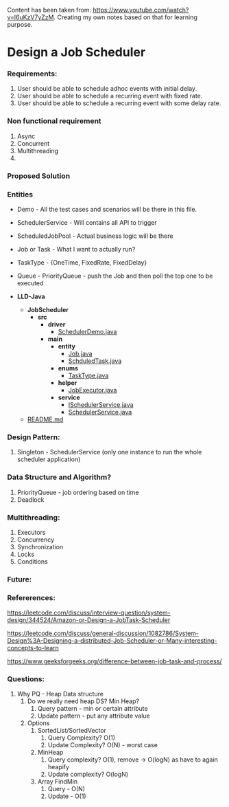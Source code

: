 Content has been taken from: https://www.youtube.com/watch?v=l6uKzV7yZzM.
Creating my own notes based on that for learning purpose.

# Design a Job Scheduler
### Requirements:
1) User should be able to schedule adhoc events with initial delay.
2) User should be able to schedule a recurring event with fixed rate.
3) User should be able to schedule a recurring event with some delay rate.

### Non functional requirement
1. Async
2. Concurrent
3. Multithreading
4. 

### Proposed Solution

### Entities
- Demo - All the test cases and scenarios will be there in this file.
- SchedulerService - Will contains all API to trigger
- ScheduledJobPool - Actual business logic will be there
- Job or Task - What I want to actually run?
- TaskType - {OneTime, FixedRate, FixedDelay}
- Queue - PriorityQueue - push the Job and then poll the top one to be executed

- __LLD\-Java__
   - __JobScheduler__ 
     - __src__
       - __driver__
         - [SchedulerDemo.java](JobScheduler/src/driver/SchedulerDemo.java)
       - __main__
         - __entity__
           - [Job.java](JobScheduler/src/main/entity/Job.java)
           - [SchduledTask.java](JobScheduler/src/main/entity/SchduledTask.java)
         - __enums__
           - [TaskType.java](JobScheduler/src/main/enums/TaskType.java)
         - __helper__
           - [JobExecutor.java](JobScheduler/src/main/helper/JobExecutor.java)
         - __service__
           - [ISchedulerService.java](JobScheduler/src/main/service/ISchedulerService.java)
           - [SchedulerService.java](JobScheduler/src/main/service/SchedulerService.java)
   - [README.md](README.md)

### Design Pattern:
1) Singleton - SchedulerService 
(only one instance to run the whole scheduler application)

### Data Structure and Algorithm?
1) PriorityQueue - job ordering based on time
2) Deadlock

<!--### Concurrency:-->
<!--1) ExecutorService-->
<!--2) Threadpool-->

### Multithreading:
1) Executors
2) Concurrency
3) Synchronization
4) Locks
5) Conditions

### Future:

### Refererences:

https://leetcode.com/discuss/interview-question/system-design/344524/Amazon-or-Design-a-JobTask-Scheduler

https://leetcode.com/discuss/general-discussion/1082786/System-Design%3A-Designing-a-distributed-Job-Scheduler-or-Many-interesting-concepts-to-learn

https://www.geeksforgeeks.org/difference-between-job-task-and-process/

### Questions:
1) Why PQ - Heap Data structure
    1) Do we really need heap DS? Min Heap?
       1) Query pattern - min or certain attribute
       2) Update pattern - put any attribute value
     2) Options
        1) SortedList/SortedVector
            1) Query Complexity? O(1)
            2) Update Complexity? O(N) - worst case
        2) MinHeap
            1) Query complexity? O(1), remove -> O(logN) as have to again heapify
            2) Update complexity? O(logN)
        3) Array FindMin
            1) Query - O(N)
            2) Update - O(1)
